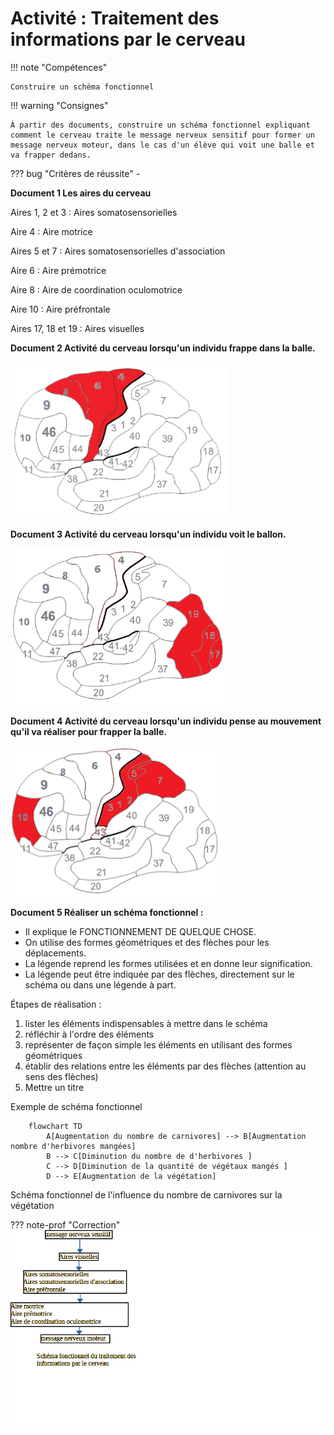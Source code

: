 # Activité : Traitement des informations par le cerveau

!!! note "Compétences"

    Construire un schéma fonctionnel
 

!!! warning "Consignes"

    À partir des documents, construire un schéma fonctionnel expliquant comment le cerveau traite le message nerveux sensitif pour former un message nerveux moteur, dans le cas d'un élève qui voit une balle et va frapper dedans.
    
??? bug "Critères de réussite"
    - 


**Document 1 Les aires du cerveau**

Aires 1, 2 et 3 : Aires somatosensorielles

Aire 4 : Aire motrice

Aires 5 et 7 : Aires somatosensorielles d'association

Aire 6 : Aire prémotrice

Aire 8 : Aire de coordination oculomotrice

Aire 10 : Aire préfrontale

Aires 17, 18 et 19 : Aires visuelles


**Document 2 Activité du cerveau lorsqu'un individu frappe dans la balle.**

![](Pictures/cerveauFrappe.png)


**Document 3 Activité du cerveau lorsqu'un individu voit le ballon.**

![](Pictures/cerveauVoir.png)


**Document 4 Activité du cerveau lorsqu'un individu pense au mouvement qu'il va réaliser pour frapper la balle.**

![](Pictures/cerveauPense.png)



**Document 5 Réaliser un schéma fonctionnel :**

- Il explique le FONCTIONNEMENT DE QUELQUE CHOSE.
- On utilise des formes géométriques et des flèches pour les déplacements.  
- La légende reprend les formes utilisées et en donne leur signification.  
- La légende peut être indiquée par des flèches, directement sur le schéma ou dans une légende à part.

Étapes de réalisation :
1. lister les éléments indispensables à mettre dans le schéma
2. réfléchir à l'ordre des éléments
3. représenter de façon simple les éléments en utilisant des formes géométriques
4. établir des relations entre les éléments par des flèches (attention au sens des flèches)
5. Mettre un titre

Exemple de schéma fonctionnel
```mermaid
    flowchart TD
        A[Augmentation du nombre de carnivores] --> B[Augmentation nombre d'herbivores mangées] 
        B --> C[Diminution du nombre de d'herbivores ] 
        C --> D[Diminution de la quantité de végétaux mangés ]
        D --> E[Augmentation de la végétation]

```
Schéma fonctionnel de l'influence du nombre de carnivores sur la végétation


??? note-prof "Correction"
    ![](Pictures/correctSchemaTraitementCerveau.png)


